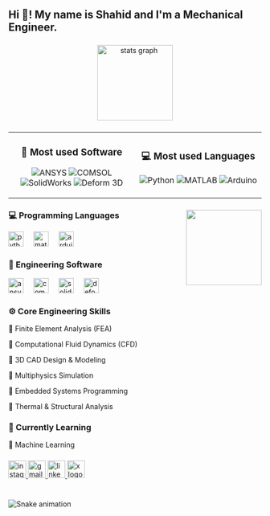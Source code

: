 <h2 align="left">Hi 👋! My name is Shahid and I'm a Mechanical Engineer.</h2>

###

<div align="center">
  <img src="https://github-readme-stats.vercel.app/api?username=shahidy-mi&hide_title=false&hide_rank=false&show_icons=true&include_all_commits=false&count_private=true&disable_animations=false&theme=dracula&locale=en&hide_border=false&hide=commits" height="150" alt="stats graph"  />
</div>

###

<table align="center">
<tr>
<td width="50%" align="center">

### 🔧 Most used Software
![ANSYS](https://img.shields.io/badge/ANSYS-35%25-bd93f9?style=flat-square&logo=data:image/svg+xml;base64,PHN2ZyB3aWR0aD0iMjQiIGhlaWdodD0iMjQiIHZpZXdCb3g9IjAgMCAyNCAyNCIgZmlsbD0ibm9uZSIgeG1sbnM9Imh0dHA6Ly93d3cudzMub3JnLzIwMDAvc3ZnIj4KPHBhdGggZD0iTTEyIDJMMTMuMDkgOC4yNkwyMCA5TDEzLjA5IDE1Ljc0TDEyIDIyTDEwLjkxIDE1Ljc0TDQgOUwxMC45MSA4LjI2TDEyIDJaIiBmaWxsPSJ3aGl0ZSIvPgo8L3N2Zz4K)
![COMSOL](https://img.shields.io/badge/COMSOL-30%25-8be9fd?style=flat-square&logo=data:image/svg+xml;base64,PHN2ZyB3aWR0aD0iMjQiIGhlaWdodD0iMjQiIHZpZXdCb3g9IjAgMCAyNCAyNCIgZmlsbD0ibm9uZSIgeG1sbnM9Imh0dHA6Ly93d3cudzMub3JnLzIwMDAvc3ZnIj4KPHBhdGggZD0iTTEyIDJMMTMuMDkgOC4yNkwyMCA5TDEzLjA5IDE1Ljc0TDEyIDIyTDEwLjkxIDE1Ljc0TDQgOUwxMC45MSA4LjI2TDEyIDJaIiBmaWxsPSJ3aGl0ZSIvPgo8L3N2Zz4K)
![SolidWorks](https://img.shields.io/badge/SolidWorks-20%25-ffb86c?style=flat-square&logo=data:image/svg+xml;base64,PHN2ZyB3aWR0aD0iMjQiIGhlaWdodD0iMjQiIHZpZXdCb3g9IjAgMCAyNCAyNCIgZmlsbD0ibm9uZSIgeG1sbnM9Imh0dHA6Ly93d3cudzMub3JnLzIwMDAvc3ZnIj4KPHBhdGggZD0iTTEyIDJMMTMuMDkgOC4yNkwyMCA5TDEzLjA5IDE1Ljc0TDEyIDIyTDEwLjkxIDE1Ljc0TDQgOUwxMC45MSA4LjI2TDEyIDJaIiBmaWxsPSJ3aGl0ZSIvPgo8L3N2Zz4K)
![Deform 3D](https://img.shields.io/badge/Deform_3D-15%25-50fa7b?style=flat-square&logo=data:image/svg+xml;base64,PHN2ZyB3aWR0aD0iMjQiIGhlaWdodD0iMjQiIHZpZXdCb3g9IjAgMCAyNCAyNCIgZmlsbD0ibm9uZSIgeG1sbnM9Imh0dHA6Ly93d3cudzMub3JnLzIwMDAvc3ZnIj4KPHBhdGggZD0iTTEyIDJMMTMuMDkgOC4yNkwyMCA5TDEzLjA5IDE1Ljc0TDEyIDIyTDEwLjkxIDE1Ljc0TDQgOUwxMC45MSA4LjI2TDEyIDJaIiBmaWxsPSJ3aGl0ZSIvPgo8L3N2Zz4K)

</td>
<td width="50%" align="center">

### 💻 Most used Languages
![Python](https://img.shields.io/badge/Python-70%25-bd93f9?style=flat-square&logo=python&logoColor=white)
![MATLAB](https://img.shields.io/badge/MATLAB-20%25-8be9fd?style=flat-square&logo=mathworks&logoColor=white)
![Arduino](https://img.shields.io/badge/Arduino-10%25-ffb86c?style=flat-square&logo=arduino&logoColor=white)

</td>
</tr>
</table>

###

<img align="right" height="150" src="https://media.giphy.com/media/qgQUggAC3Pfv687qPC/giphy.gif"  />

###

<div align="left">
  <h3>💻 Programming Languages</h3>
  <img src="https://cdn.jsdelivr.net/gh/devicons/devicon/icons/python/python-original.svg" height="30" alt="python logo"  />
  <img width="12" />
  <img src="https://cdn.jsdelivr.net/gh/devicons/devicon/icons/matlab/matlab-original.svg" height="30" alt="matlab logo"  />
  <img width="12" />
  <img src="https://cdn.jsdelivr.net/gh/devicons/devicon/icons/arduino/arduino-original.svg" height="30" alt="arduino logo"  />
</div>

###

<div align="left">
  <h3>🔧 Engineering Software</h3>
  <img src="https://logos-world.net/wp-content/uploads/2022/02/ANSYS-Logo.png" height="30" alt="ansys logo"  />
  <img width="12" />
  <img src="https://www.comsol.com/shared/img/header/comsol-logo.svg" height="30" alt="comsol logo"  />
  <img width="12" />
  <img src="https://logoeps.com/wp-content/uploads/2013/03/solidworks-vector-logo.png" height="30" alt="solidworks logo"  />
  <img width="12" />
  <img src="https://deform.com/wp-content/uploads/2020/01/DEFORM-logo.png" height="30" alt="deform3d logo"  />
</div>

###

<div align="left">
  <h3>⚙️ Core Engineering Skills</h3>
  <p>🔹 Finite Element Analysis (FEA)</p>
  <p>🔹 Computational Fluid Dynamics (CFD)</p>
  <p>🔹 3D CAD Design & Modeling</p>
  <p>🔹 Multiphysics Simulation</p>
  <p>🔹 Embedded Systems Programming</p>
  <p>🔹 Thermal & Structural Analysis</p>
</div>

###

<div align="left">
  <h3>🚀 Currently Learning</h3>
  <p>🤖 Machine Learning</p>
</div>

###

<div align="left">
  <a href="https://instagram.com/muhammadshahidy_" target="_blank">
    <img src="https://img.shields.io/static/v1?message=Instagram&logo=instagram&label=&color=E4405F&logoColor=white&labelColor=&style=for-the-badge" height="35" alt="instagram logo"  />
  </a>
  <a href="mailto:shahidy1956@gmail.com" target="_blank">
    <img src="https://img.shields.io/static/v1?message=Gmail&logo=gmail&label=&color=D14836&logoColor=white&labelColor=&style=for-the-badge" height="35" alt="gmail logo"  />
  </a>
  <a href="https://linkedin.com/in/md-shahidul-islam-7499a4377/" target="_blank">
    <img src="https://img.shields.io/static/v1?message=LinkedIn&logo=linkedin&label=&color=0077B5&logoColor=white&labelColor=&style=for-the-badge" height="35" alt="linkedin logo"  />
  </a>
  <a href="https://x.com/_shahidy" target="_blank">
    <img src="https://img.shields.io/static/v1?message=X&logo=x&label=&color=000000&logoColor=white&labelColor=&style=for-the-badge" height="35" alt="x logo"  />
  </a>
</div>

###

<br clear="both">

<img src="https://raw.githubusercontent.com/shahidy/shahidy/output/snake.svg" alt="Snake animation" />

###

